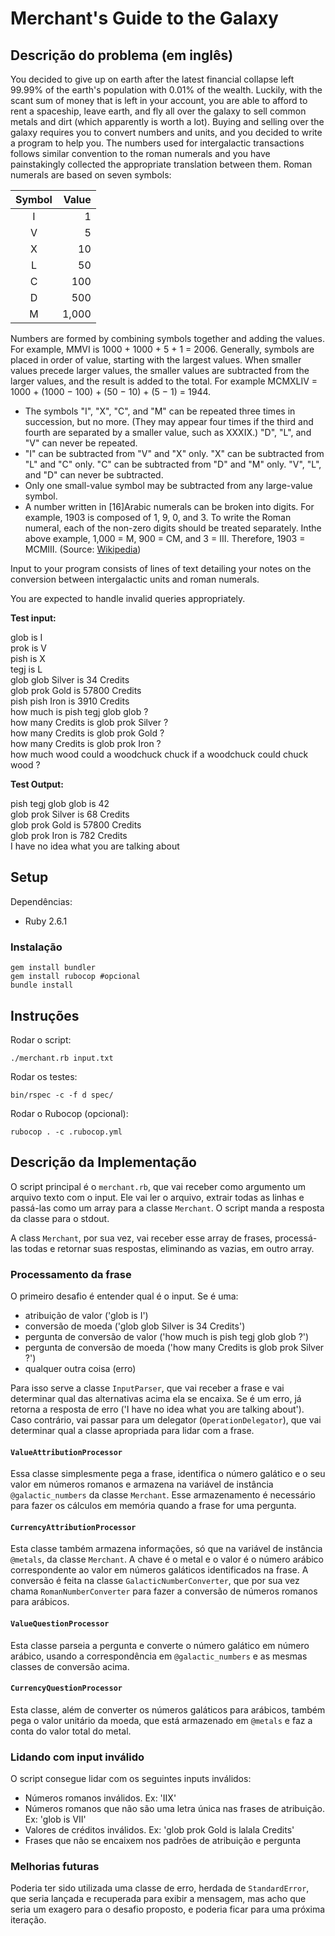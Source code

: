 # Merchant's Guide to the Galaxy

## Descrição do problema (em inglês)

You decided to give up on earth after the latest financial collapse left 99.99% of the earth's population with 0.01% of the wealth. Luckily, with the scant sum of money that is left in your account, you are able to afford to rent a spaceship, leave earth, and fly all over the galaxy to sell common metals and dirt (which apparently is worth a lot).
Buying and selling over the galaxy requires you to convert numbers and units, and you decided to write a program to help you.
The numbers used for intergalactic transactions follows similar convention to the roman numerals and you have painstakingly collected the appropriate translation between them.
Roman numerals are based on seven symbols:

| Symbol | Value |
| :---:  |  ---: |
| I      |     1 |
| V      |     5 |
| X      |    10 |
| L      |    50 |
| C      |   100 |
| D      |   500 |
| M      | 1,000 |

Numbers are formed by combining symbols together and adding the values. For example, MMVI is 1000 + 1000 + 5 + 1 = 2006. Generally, symbols are placed in order of value, starting with the largest values. When smaller values precede larger values, the smaller values are subtracted from the larger values, and the result is added to the total. For example MCMXLIV = 1000 + (1000 − 100) + (50 − 10) + (5 − 1) = 1944.
* The symbols "I", "X", "C", and "M" can be repeated three times in succession, but no more. (They may appear four times if the third and fourth are separated by a smaller value, such as XXXIX.) "D", "L", and "V" can never be repeated.
* "I" can be subtracted from "V" and "X" only. "X" can be subtracted from "L" and "C" only. "C" can be subtracted from "D" and "M" only. "V", "L", and "D" can never be subtracted.
* Only one small-value symbol may be subtracted from any large-value symbol.
* A number written in [16]Arabic numerals can be broken into digits. For example, 1903 is composed of 1, 9, 0, and 3. To write the Roman numeral, each of the non-zero digits should be treated separately. Inthe above example, 1,000 = M, 900 = CM, and 3 = III. Therefore, 1903 = MCMIII.
(Source: [Wikipedia](http://en.wikipedia.org/wiki/Roman_numerals))

Input to your program consists of lines of text detailing your notes on the conversion between intergalactic units and roman numerals.

You are expected to handle invalid queries appropriately.

**Test input:**

glob is I  
prok is V  
pish is X  
tegj is L  
glob glob Silver is 34 Credits  
glob prok Gold is 57800 Credits  
pish pish Iron is 3910 Credits  
how much is pish tegj glob glob ?  
how many Credits is glob prok Silver ?  
how many Credits is glob prok Gold ?  
how many Credits is glob prok Iron ?  
how much wood could a woodchuck chuck if a woodchuck could chuck wood ?  

**Test Output:**

pish tegj glob glob is 42  
glob prok Silver is 68 Credits  
glob prok Gold is 57800 Credits  
glob prok Iron is 782 Credits  
I have no idea what you are talking about  

## Setup

Dependências:

* Ruby 2.6.1

### Instalação

```shell
gem install bundler
gem install rubocop #opcional
bundle install
```

## Instruções

Rodar o script:

```shell
./merchant.rb input.txt
```

Rodar os testes:

```shell
bin/rspec -c -f d spec/
```

Rodar o Rubocop (opcional):

```shell
rubocop . -c .rubocop.yml
```

## Descrição da Implementação

O script principal é o `merchant.rb`, que vai receber como argumento um arquivo texto com o input. Ele vai ler o arquivo, extrair todas as linhas e passá-las como um array para a classe `Merchant`. O script manda a resposta da classe para o stdout.

A class `Merchant`, por sua vez, vai receber esse array de frases, processá-las todas e retornar suas respostas, eliminando as vazias, em outro array.

### Processamento da frase

O primeiro desafio é entender qual é o input. Se é uma:

* atribuição de valor ('glob is I')
* conversão de moeda ('glob glob Silver is 34 Credits')
* pergunta de conversão de valor ('how much is pish tegj glob glob ?')
* pergunta de conversão de moeda ('how many Credits is glob prok Silver ?')
* qualquer outra coisa (erro)

Para isso serve a classe `InputParser`, que vai receber a frase e vai determinar qual das alternativas acima ela se encaixa. Se é um erro, já retorna a resposta de erro ('I have no idea what you are talking about'). Caso contrário, vai passar para um delegator (`OperationDelegator`), que vai determinar qual a classe apropriada para lidar com a frase.

#### `ValueAttributionProcessor`

Essa classe simplesmente pega a frase, identifica o número galático e o seu valor em números romanos e armazena na variável de instância `@galactic_numbers` da classe `Merchant`. Esse armazenamento é necessário para fazer os cálculos em memória quando a frase for uma pergunta.

#### `CurrencyAttributionProcessor`

Esta classe também armazena informações, só que na variável de instância `@metals`, da classe `Merchant`. A chave é o metal e o valor é o número arábico correspondente ao valor em números galáticos identificados na frase. A conversão é feita na classe  `GalacticNumberConverter`, que por sua vez chama `RomanNumberConverter` para fazer a conversão de números romanos para arábicos.

#### `ValueQuestionProcessor`

Esta classe parseia a pergunta e converte o número galático em número arábico, usando a correspondência em `@galactic_numbers` e as mesmas classes de conversão acima.

#### `CurrencyQuestionProcessor`

Esta classe, além de converter os números galáticos para arábicos, também pega o valor unitário da moeda, que está armazenado em `@metals` e faz a conta do valor total do metal.

### Lidando com input inválido

O script consegue lidar com os seguintes inputs inválidos:

* Números romanos inválidos. Ex: 'IIX'
* Números romanos que não são uma letra única nas frases de atribuição. Ex: 'glob is VII'
* Valores de créditos inválidos. Ex: 'glob prok Gold is lalala Credits'
* Frases que não se encaixem nos padrões de atribuição e pergunta

### Melhorias futuras

Poderia ter sido utilizada uma classe de erro, herdada de `StandardError`, que seria lançada e recuperada para exibir a mensagem, mas acho que seria um exagero para o desafio proposto, e poderia ficar para uma próxima iteração.